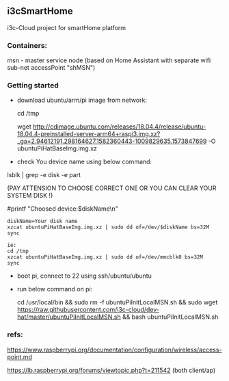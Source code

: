 ## i3cSmartHome

i3c-Cloud project for smartHome platform


### Containers:
msn - master service node (based on Home Assistant with separate wifi sub-net accessPoint "shMSN")

### Getting started

- download ubuntu/arm/pi image from network:

	cd /tmp

	wget http://cdimage.ubuntu.com/releases/18.04.4/release/ubuntu-18.04.4-preinstalled-server-arm64+raspi3.img.xz?_ga=2.94612191.298164627.1582360443-1009829635.1573847699 -O ubuntuPiHatBaseImg.img.xz


- check You device name using below command:

lsblk | grep -e disk -e part

(PAY ATTENSION TO CHOOSE CORRECT ONE OR YOU CAN CLEAR YOUR SYSTEM DISK !)

#printf "Choosed device:$diskName\n"

	diskName=Your disk name
	xzcat ubuntuPiHatBaseImg.img.xz | sudo dd of=/dev/$diskName bs=32M
	sync
	
	ie:
	cd /tmp
	xzcat ubuntuPiHatBaseImg.img.xz | sudo dd of=/dev/mmcblk0 bs=32M
	sync


- boot pi, connect to 22 using ssh/ubuntu/ubuntu
- run below command on pi:

	cd /usr/local/bin && sudo rm -f ubuntuPiInitLocalMSN.sh && sudo wget https://raw.githubusercontent.com/i3c-cloud/dev-hat/master/ubuntuPiInitLocalMSN.sh &&  bash ubuntuPiInitLocalMSN.sh

### refs:

https://www.raspberrypi.org/documentation/configuration/wireless/access-point.md

https://lb.raspberrypi.org/forums/viewtopic.php?t=211542 (both client/ap)
